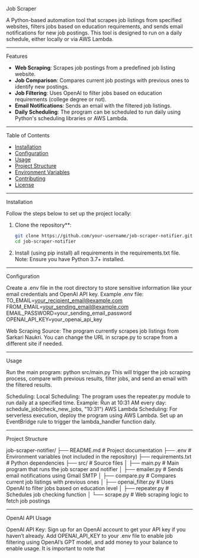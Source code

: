 Job Scraper

A Python-based automation tool that scrapes job listings from specified websites, filters jobs based on education requirements, and sends email notifications for new job postings. This tool is designed to run on a daily schedule, either locally or via AWS Lambda.

---

Features

- **Web Scraping**: Scrapes job postings from a predefined job listing website.
- **Job Comparison**: Compares current job postings with previous ones to identify new postings.
- **Job Filtering**: Uses OpenAI to filter jobs based on education requirements (college degree or not).
- **Email Notifications**: Sends an email with the filtered job listings.
- **Daily Scheduling**: The program can be scheduled to run daily using Python's scheduling libraries or AWS Lambda.

---

Table of Contents

- [Installation](#installation)
- [Configuration](#configuration)
- [Usage](#usage)
- [Project Structure](#project-structure)
- [Environment Variables](#environment-variables)
- [Contributing](#contributing)
- [License](#license)

---

Installation

Follow the steps below to set up the project locally:

1. Clone the repository**:
   ```bash
   git clone https://github.com/your-username/job-scraper-notifier.git
   cd job-scraper-notifier
2. Install (using pip install) all requirements in the requirements.txt file. Note: Ensure you have Python 3.7+ installed.

---

Configuration

Create a .env file in the root directory to store sensitive information like your email credentials and OpenAI API key.
Example .env file:
TO_EMAIL=your_recipient_email@example.com
FROM_EMAIL=your_sending_email@example.com
EMAIL_PASSWORD=your_sending_email_password
OPENAI_API_KEY=your_openai_api_key

Web Scraping Source:
The program currently scrapes job listings from Sarkari Naukri. You can change the URL in scrape.py to scrape from a different site if needed.

---

Usage

Run the main program:
python src/main.py
This will trigger the job scraping process, compare with previous results, filter jobs, and send an email with the filtered results.

Scheduling:
Local Scheduling: The program uses the repeater.py module to run daily at a specified time.
Example: Run at 10:31 AM every day:
schedule_job(check_new_jobs, "10:31")
AWS Lambda Scheduling: For serverless execution, deploy the program using AWS Lambda. Set up an EventBridge rule to trigger the lambda_handler function daily.

---

Project Structure

job-scraper-notifier/
├── README.md                  # Project documentation
├── .env                       # Environment variables (not included in the repository)
├── requirements.txt           # Python dependencies
├── src/                       # Source files
│   ├── main.py                # Main program that runs the job scraper and notifier
│   ├── emailer.py             # Sends email notifications using Gmail SMTP
│   ├── compare.py             # Compares current job listings with previous ones
│   ├── openai_filter.py       # Uses OpenAI to filter jobs based on education level
│   ├── repeater.py            # Schedules job checking function
│   └── scrape.py              # Web scraping logic to fetch job postings

---

OpenAI API Usage

OpenAI API Key:
Sign up for an OpenAI account to get your API key if you haven’t already.
Add OPENAI_API_KEY to your .env file to enable job filtering using OpenAI’s GPT model, and add money to your balance to enable usage. It is important to note that 

